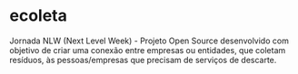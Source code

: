 # ecoleta
 Jornada NLW (Next Level Week) - Projeto Open Source desenvolvido com objetivo de criar uma conexão entre empresas ou entidades, que coletam resíduos, às pessoas/empresas que precisam de serviços de descarte.
